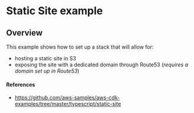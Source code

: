 # Static Site example

## Overview

This example shows how to set up a stack that will allow for:

- hosting a static site in S3
- exposing the site with a dedicated domain through Route53 (*requires a domain set up in Route53*)

#### References

- https://github.com/aws-samples/aws-cdk-examples/tree/master/typescript/static-site